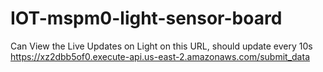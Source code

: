 # IOT-mspm0-light-sensor-board

Can View the Live Updates on Light on this URL, should update every 10s
https://xz2dbb5of0.execute-api.us-east-2.amazonaws.com/submit_data


